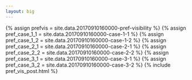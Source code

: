 ```yaml
---
layout: big
---
```

{% assign prefvis = site.data.20170910160000-pref-visibility %}
{% assign pref_case_1_1 = site.data.20170910160000-case-1-1 %}
{% assign pref_case_1_2 = site.data.20170910160000-case-1-2 %}
{% assign pref_case_2_1 = site.data.20170910160000-case-2-1 %}
{% assign pref_case_2_2 = site.data.20170910160000-case-2-2 %}
{% assign pref_case_3_1 = site.data.20170910160000-case-3-1 %}
{% assign pref_case_3_2 = site.data.20170910160000-case-3-2 %}
{% include pref_vis_post.html %}
